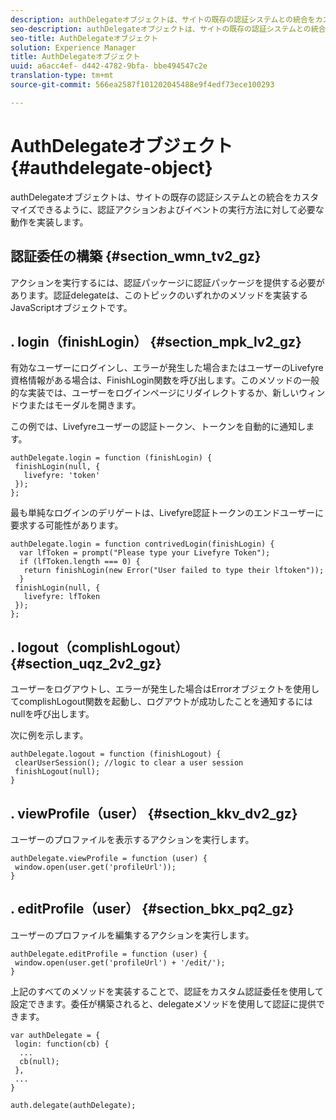```yaml
---
description: authDelegateオブジェクトは、サイトの既存の認証システムとの統合をカスタマイズできるように、認証アクションおよびイベントの実行方法に対して必要な動作を実装します。
seo-description: authDelegateオブジェクトは、サイトの既存の認証システムとの統合をカスタマイズできるように、認証アクションおよびイベントの実行方法に対して必要な動作を実装します。
seo-title: AuthDelegateオブジェクト
solution: Experience Manager
title: AuthDelegateオブジェクト
uuid: a6acc4ef- d442-4782-9bfa- bbe494547c2e
translation-type: tm+mt
source-git-commit: 566ea2587f101202045488e9f4edf73ece100293

---
```



# AuthDelegateオブジェクト{#authdelegate-object}

authDelegateオブジェクトは、サイトの既存の認証システムとの統合をカスタマイズできるように、認証アクションおよびイベントの実行方法に対して必要な動作を実装します。

## 認証委任の構築 {#section_wmn_tv2_gz}

アクションを実行するには、認証パッケージに認証パッケージを提供する必要があります。認証delegateは、このトピックのいずれかのメソッドを実装するJavaScriptオブジェクトです。

## . login（finishLogin） {#section_mpk_lv2_gz}

有効なユーザーにログインし、エラーが発生した場合またはユーザーのLivefyre資格情報がある場合は、FinishLogin関数を呼び出します。このメソッドの一般的な実装では、ユーザーをログインページにリダイレクトするか、新しいウィンドウまたはモーダルを開きます。

この例では、Livefyreユーザーの認証トークン、トークンを自動的に通知します。

```
authDelegate.login = function (finishLogin) { 
 finishLogin(null, { 
   livefyre: 'token' 
 }); 
};
```

最も単純なログインのデリゲートは、Livefyre認証トークンのエンドユーザーに要求する可能性があります。

```
authDelegate.login = function contrivedLogin(finishLogin) { 
  var lfToken = prompt("Please type your Livefyre Token");  
  if (lfToken.length === 0) { 
   return finishLogin(new Error("User failed to type their lftoken")); 
  }  
 finishLogin(null, { 
   livefyre: lfToken 
 }); 
};
```

## . logout（complishLogout） {#section_uqz_2v2_gz}

ユーザーをログアウトし、エラーが発生した場合はErrorオブジェクトを使用してcomplishLogout関数を起動し、ログアウトが成功したことを通知するにはnullを呼び出します。

次に例を示します。

```
authDelegate.logout = function (finishLogout) { 
 clearUserSession(); //logic to clear a user session  
 finishLogout(null); 
}
```

## . viewProfile（user） {#section_kkv_dv2_gz}

ユーザーのプロファイルを表示するアクションを実行します。

```
authDelegate.viewProfile = function (user) { 
 window.open(user.get('profileUrl')); 
}
```

## . editProfile（user） {#section_bkx_pq2_gz}

ユーザーのプロファイルを編集するアクションを実行します。

```
authDelegate.editProfile = function (user) { 
 window.open(user.get('profileUrl') + '/edit/'); 
}
```

上記のすべてのメソッドを実装することで、認証をカスタム認証委任を使用して設定できます。委任が構築されると、delegateメソッドを使用して認証に提供できます。

```
var authDelegate = { 
 login: function(cb) { 
  ... 
  cb(null); 
 }, 
 ... 
} 
  
auth.delegate(authDelegate);
```

